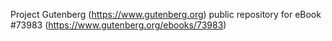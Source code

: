 Project Gutenberg (https://www.gutenberg.org) public repository for eBook #73983 (https://www.gutenberg.org/ebooks/73983)
